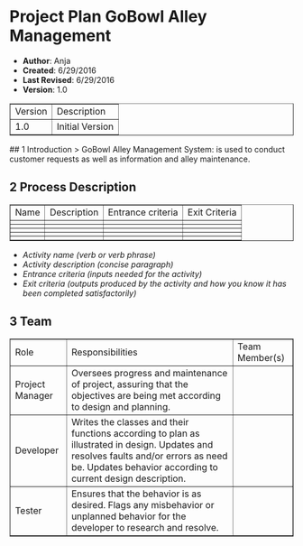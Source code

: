 # Project Plan GoBowl Alley Management

- **Author**: Anja
- **Created**: 6/29/2016
- **Last Revised**: 6/29/2016
- **Version**: 1.0

<table border="1">
<tr>
<td>Version</td>
<td>Description</td>
</tr>
<tr>
<td>1.0</td>
<td>Initial Version</td>
</tr>
</table>
## 1 Introduction
> GoBowl Alley Management System: is used to conduct customer requests as well as information and alley maintenance.


## 2 Process Description

<table border="1">
<tr>
<td>Name</td>
<td>Description</td>
<td>Entrance criteria</td>
<td>Exit Criteria</td>
</tr>
<tr>
<td></td>
<td></td>
<td></td>
<td></td>
</tr>
<tr>
<td></td>
<td></td>
<td></td>
<td></td>
</tr>
<tr>
<td></td>
<td></td>
<td></td>
<td></td>
</tr>
<tr>
<td></td>
<td></td>
<td></td>
<td></td>
</tr>
<tr>
<td></td>
<td></td>
<td></td>
<td></td>
</tr>
</table>

- *Activity name (verb or verb phrase)*
- *Activity description (concise paragraph)*
- *Entrance criteria (inputs needed for the activity)*
- *Exit criteria (outputs produced by the activity and how you know it has been completed satisfactorily)*

## 3 Team

<table border="1">
<tr>
<td>Role</td>
<td>Responsibilities</td>
<td>Team Member(s)</td>
</tr>
<tr>
<td>Project Manager</td>
<td>Oversees progress and maintenance of project, assuring that the objectives are being met according to design and planning.</td>
<td></td>
</tr>
<tr>
<td>Developer</td>
<td>Writes the classes and their functions according to plan as illustrated in design. Updates and resolves faults and/or errors as need be. Updates behavior according to current design description.</td>
<td></td>
</tr>
<tr>
<td>Tester</td>
<td>Ensures that the behavior is as desired. Flags any misbehavior or unplanned behavior for the developer to research and resolve.</td>
<td></td>
</tr>
</table>